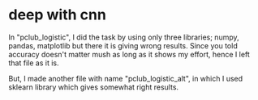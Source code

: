 # deep with cnn
 
In "pclub_logistic", I did the task by using only three libraries; numpy, pandas, matplotlib but there it is giving wrong results. Since you told accuracy doesn't matter mush as long as it shows my effort, hence I left that file as it is. 
 
But, I made another file with name "pclub_logistic_alt", in which I used sklearn library which gives somewhat right results.
